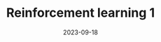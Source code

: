 ---
title:  "Reinforcement learning 1"
excerpt: "MDP"

categories:
  - Reinforcement learning
tags:
  - [Machine learning, Reinforcement learning]

toc: true
toc_sticky: true
 
date: 2023-09-18
last_modified_at: 2023-09-18
---